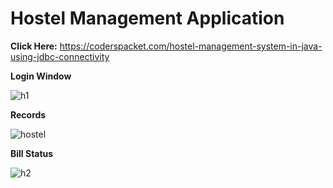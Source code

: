 # Hostel Management Application

**Click Here:** https://coderspacket.com/hostel-management-system-in-java-using-jdbc-connectivity

**Login Window**

![h1](https://github.com/Syampk1078/HostelManagement/assets/119304851/81e237cb-4b1f-4a56-aa7f-fda833669819)

**Records**

![hostel](https://github.com/Syampk1078/HostelManagement/assets/119304851/d88d273c-544d-406e-895a-bbb274ae77f1)

**Bill Status**

![h2](https://github.com/Syampk1078/HostelManagement/assets/119304851/bcd889cc-35b5-452e-a3be-9bcbb698eafd)

